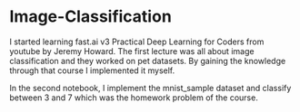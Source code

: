 # Image-Classification

I started learning fast.ai v3 Practical Deep Learning for Coders from youtube by Jeremy Howard. The first lecture was all about image classification and they worked on pet datasets. By gaining the knowledge through that course I implemented it myself.

In the second notebook, I implement the mnist_sample dataset and classify between 3 and 7 which was the homework problem of the course.
